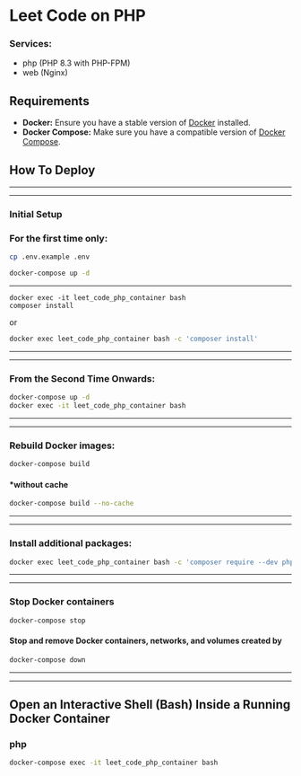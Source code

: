 # Leet Code on PHP

### Services:

- php (PHP 8.3 with PHP-FPM)
- web (Nginx)

## Requirements

- **Docker:** Ensure you have a stable version of [Docker](https://docs.docker.com/engine/install/) installed.
- **Docker Compose:** Make sure you have a compatible version of [Docker Compose](https://docs.docker.com/compose/install/#install-compose).

## How To Deploy

___
___
### Initial Setup

### For the first time only:

```bash
cp .env.example .env
```

```bash
docker-compose up -d
```
---
    docker exec -it leet_code_php_container bash
    composer install
or
```bash
docker exec leet_code_php_container bash -c 'composer install'
```
___
___
### From the Second Time Onwards:
```bash
docker-compose up -d
docker exec -it leet_code_php_container bash
```
___
___
### Rebuild Docker images:
```bash
docker-compose build
```
#### *without cache
```bash
docker-compose build --no-cache
```
___
___
### Install additional packages:
```bash
docker exec leet_code_php_container bash -c 'composer require --dev phpunit/phpunit'
```
___
___

### Stop Docker containers
```bash
docker-compose stop
```

#### Stop and remove Docker containers, networks, and volumes created by

```bash
docker-compose down
```
___
___

## Open an Interactive Shell (Bash) Inside a Running Docker Container

### php
```bash
docker-compose exec -it leet_code_php_container bash
```
